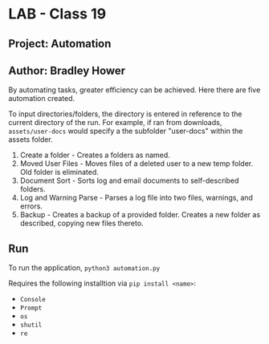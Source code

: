 # LAB - Class 19

## Project: Automation

## Author: Bradley Hower

By automating tasks, greater efficiency can be achieved. Here there are five automation created.

To input directories/folders, the directory is entered in reference to the current directory of the run. For example, if ran from downloads, `assets/user-docs` would specify a the subfolder "user-docs" within the assets folder.

1. Create a folder - Creates a folders as named.
2. Moved User Files - Moves files of a deleted user to a new temp folder. Old folder is eliminated.
3. Document Sort - Sorts log and email documents to self-described folders.
4. Log and Warning Parse - Parses a log file into two files, warnings, and errors.
5. Backup - Creates a backup of a provided folder. Creates a new folder as described, copying new files thereto.

## Run

To run the application, `python3 automation.py`

Requires the following installtion via `pip install <name>`:

- `Console`
- `Prompt`
- `os`
- `shutil`
- `re`
